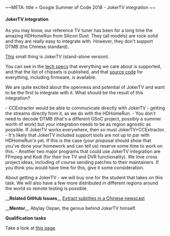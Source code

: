 \~\~META: title = Google Summer of Code 2018 - JokerTV integration \~\~

#### JokerTV integration

As you may know, our reference TV tuner has been for a long time the
amazing HDHomeRun from Silicon Dust. They (all models) are rock-solid
and they are really easy to integrate with. However, they don't support
DTMB (the Chinese standard).

[This](https://tv.jokersys.com/) small thing is JokerTV
(stand-alone version).

You can see in the [tech
specs](https://tv.jokersys.com/tech-specs/) that everything
we care about is supported, and that the list of chipsets is published,
and that [source code](https://tv.jokersys.com/downloads/)
for everything, including firmware, is available.

We are quite excited about the openness and potential of JokerTV and
want to be the first to integrate with it. What should be the result of
this integration?

\- CCExtractor would be able to communicate directly with JokerTV -
getting the streams directly from it, as we do with the HDHomeRun. -
You don't need to decode DTMB (that's a different GSoC project,
possibly a summer worth of work) but your integration needs to be as
region agnostic as possible. If JokerTV works everywhere, then so must
JokerTV+CCExtractor. - It's likely that JokerTV included support
tools are not up to par with HDHomeRun's yet. If this is the case (your
proposal should show that you've done your homework and can tell us)
reserve some time to work on this. - Another two major programs that
could use JokerTV integration are FFmpeg and Kodi (for their live TV and
DVR functionality). We love cross project ideas, including of course
sending patches to their maintainers. If you think you would have time
for this, give it some consideration.

About getting a JokerTV - we will buy one for the student that takes on
this task. We will also have a few more distributed in different regions
around the world so remote testing is possible.

\_\_**Related GitHub Issues**\_\_ [Extract subtitles in a
Chinese
newscast](https://github.com/CCExtractor/ccextractor/issues/918)

\_\_**Mentor**\_\_ Abylay Ospan, the genius behind JokerTV
himself.

 **Qualification tasks**

Take a look at [this
page](https://ccextractor.org/public/gsoc/takehome).
